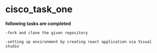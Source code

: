 # cisco_task_one
**following tasks are completed**
```
-fork and clone the given repository

-setting up environment by creating react application via Visual studio
```

